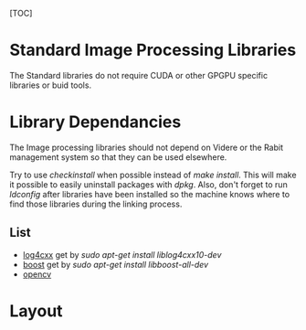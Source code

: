 [TOC]

Standard Image Processing Libraries
===================================

The Standard libraries do not require CUDA or other GPGPU specific
libraries or buid tools.

Library Dependancies
====================
The Image processing libraries should not depend on Videre or the Rabit
management system so that they can be used elsewhere.

Try to use *checkinstall* when possible instead of *make install*. 
This will make it possible to easily uninstall packages with *dpkg*. 
Also, don't forget to run *ldconfig* after libraries have been installed 
so the machine knows where to find those libraries during the 
linking process.

List
----
* [log4cxx](https://launchpad.net/ubuntu/+source/log4cxx) get by *sudo apt-get install liblog4cxx10-dev*
* [boost](www.boost.org) get by *sudo apt-get install libboost-all-dev*
* [opencv](www.opencv.org/downloads.html)


Layout
======


